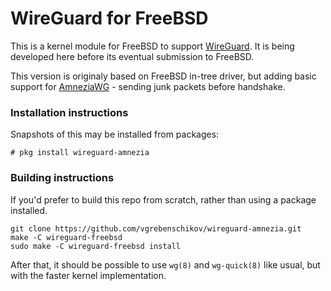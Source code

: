 # WireGuard for FreeBSD

This is a kernel module for FreeBSD to support [WireGuard](https://www.wireguard.com/). It is being developed here before its eventual submission to FreeBSD.

This version is originaly based on FreeBSD in-tree driver, 
but adding basic support for [AmneziaWG](https://github.com/amnezia-vpn/amneziawg-linux-kernel-module) -
sending junk packets before handshake.

### Installation instructions

Snapshots of this may be installed from packages:

```
# pkg install wireguard-amnezia
```

### Building instructions

If you'd prefer to build this repo from scratch, rather than using a package
installed.

```
git clone https://github.com/vgrebenschikov/wireguard-amnezia.git
make -C wireguard-freebsd
sudo make -C wireguard-freebsd install
```

After that, it should be possible to use `wg(8)` and `wg-quick(8)` like usual, but with the faster kernel implementation.
